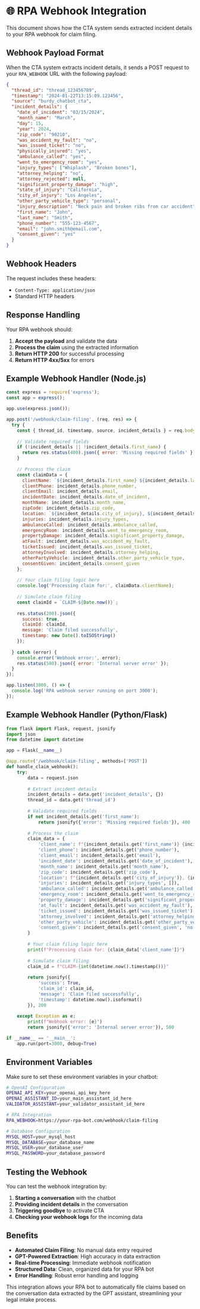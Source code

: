 # 🌐 RPA Webhook Integration

This document shows how the CTA system sends extracted incident details to your RPA webhook for claim filing.

## Webhook Payload Format

When the CTA system extracts incident details, it sends a POST request to your `RPA_WEBHOOK` URL with the following payload:

```json
{
  "thread_id": "thread_123456789",
  "timestamp": "2024-01-22T13:15:09.123456",
  "source": "burdy_chatbot_cta",
  "incident_details": {
    "date_of_incident": "03/15/2024",
    "month_name": "March",
    "day": 15,
    "year": 2024,
    "zip_code": "90210",
    "was_accident_my_fault": "no",
    "was_issued_ticket": "no",
    "physically_injured": "yes",
    "ambulance_called": "yes",
    "went_to_emergency_room": "yes",
    "injury_types": ["Whiplash", "Broken bones"],
    "attorney_helping": "no",
    "attorney_rejected": null,
    "significant_property_damage": "high",
    "state_of_injury": "California",
    "city_of_injury": "Los Angeles",
    "other_party_vehicle_type": "personal",
    "injury_description": "Neck pain and broken ribs from car accident",
    "first_name": "John",
    "last_name": "Smith",
    "phone_number": "555-123-4567",
    "email": "john.smith@email.com",
    "consent_given": "yes"
  }
}
```

## Webhook Headers

The request includes these headers:
- `Content-Type: application/json`
- Standard HTTP headers

## Response Handling

Your RPA webhook should:
1. **Accept the payload** and validate the data
2. **Process the claim** using the extracted information
3. **Return HTTP 200** for successful processing
4. **Return HTTP 4xx/5xx** for errors

## Example Webhook Handler (Node.js)

```javascript
const express = require('express');
const app = express();

app.use(express.json());

app.post('/webhook/claim-filing', (req, res) => {
  try {
    const { thread_id, timestamp, source, incident_details } = req.body;
    
    // Validate required fields
    if (!incident_details || !incident_details.first_name) {
      return res.status(400).json({ error: 'Missing required fields' });
    }
    
    // Process the claim
    const claimData = {
      clientName: `${incident_details.first_name} ${incident_details.last_name}`,
      clientPhone: incident_details.phone_number,
      clientEmail: incident_details.email,
      incidentDate: incident_details.date_of_incident,
      monthName: incident_details.month_name,
      zipCode: incident_details.zip_code,
      location: `${incident_details.city_of_injury}, ${incident_details.state_of_injury}`,
      injuries: incident_details.injury_types,
      ambulanceCalled: incident_details.ambulance_called,
      emergencyRoom: incident_details.went_to_emergency_room,
      propertyDamage: incident_details.significant_property_damage,
      atFault: incident_details.was_accident_my_fault,
      ticketIssued: incident_details.was_issued_ticket,
      attorneyInvolved: incident_details.attorney_helping,
      otherPartyVehicle: incident_details.other_party_vehicle_type,
      consentGiven: incident_details.consent_given
    };
    
    // Your claim filing logic here
    console.log('Processing claim for:', claimData.clientName);
    
    // Simulate claim filing
    const claimId = `CLAIM-${Date.now()}`;
    
    res.status(200).json({
      success: true,
      claimId: claimId,
      message: 'Claim filed successfully',
      timestamp: new Date().toISOString()
    });
    
  } catch (error) {
    console.error('Webhook error:', error);
    res.status(500).json({ error: 'Internal server error' });
  }
});

app.listen(3000, () => {
  console.log('RPA webhook server running on port 3000');
});
```

## Example Webhook Handler (Python/Flask)

```python
from flask import Flask, request, jsonify
import json
from datetime import datetime

app = Flask(__name__)

@app.route('/webhook/claim-filing', methods=['POST'])
def handle_claim_webhook():
    try:
        data = request.json
        
        # Extract incident details
        incident_details = data.get('incident_details', {})
        thread_id = data.get('thread_id')
        
        # Validate required fields
        if not incident_details.get('first_name'):
            return jsonify({'error': 'Missing required fields'}), 400
        
        # Process the claim
        claim_data = {
            'client_name': f"{incident_details.get('first_name')} {incident_details.get('last_name')}",
            'client_phone': incident_details.get('phone_number'),
            'client_email': incident_details.get('email'),
            'incident_date': incident_details.get('date_of_incident'),
            'month_name': incident_details.get('month_name'),
            'zip_code': incident_details.get('zip_code'),
            'location': f"{incident_details.get('city_of_injury')}, {incident_details.get('state_of_injury')}",
            'injuries': incident_details.get('injury_types', []),
            'ambulance_called': incident_details.get('ambulance_called'),
            'emergency_room': incident_details.get('went_to_emergency_room'),
            'property_damage': incident_details.get('significant_property_damage'),
            'at_fault': incident_details.get('was_accident_my_fault'),
            'ticket_issued': incident_details.get('was_issued_ticket'),
            'attorney_involved': incident_details.get('attorney_helping'),
            'other_party_vehicle': incident_details.get('other_party_vehicle_type'),
            'consent_given': incident_details.get('consent_given', 'no')
        }
        
        # Your claim filing logic here
        print(f"Processing claim for: {claim_data['client_name']}")
        
        # Simulate claim filing
        claim_id = f"CLAIM-{int(datetime.now().timestamp())}"
        
        return jsonify({
            'success': True,
            'claim_id': claim_id,
            'message': 'Claim filed successfully',
            'timestamp': datetime.now().isoformat()
        }), 200
        
    except Exception as e:
        print(f"Webhook error: {e}")
        return jsonify({'error': 'Internal server error'}), 500

if __name__ == '__main__':
    app.run(port=3000, debug=True)
```

## Environment Variables

Make sure to set these environment variables in your chatbot:

```bash
# OpenAI Configuration
OPENAI_API_KEY=your_openai_api_key_here
OPENAI_ASSISTANT_ID=your_main_assistant_id_here
VALIDATOR_ASSISTANT=your_validator_assistant_id_here

# RPA Integration
RPA_WEBHOOK=https://your-rpa-bot.com/webhook/claim-filing

# Database Configuration
MYSQL_HOST=your_mysql_host
MYSQL_DATABASE=your_database_name
MYSQL_USER=your_database_user
MYSQL_PASSWORD=your_database_password
```

## Testing the Webhook

You can test the webhook integration by:

1. **Starting a conversation** with the chatbot
2. **Providing incident details** in the conversation
3. **Triggering goodbye** to activate CTA
4. **Checking your webhook logs** for the incoming data

## Benefits

- **Automated Claim Filing**: No manual data entry required
- **GPT-Powered Extraction**: High accuracy in data extraction
- **Real-time Processing**: Immediate webhook notification
- **Structured Data**: Clean, organized data for your RPA bot
- **Error Handling**: Robust error handling and logging

This integration allows your RPA bot to automatically file claims based on the conversation data extracted by the GPT assistant, streamlining your legal intake process.

